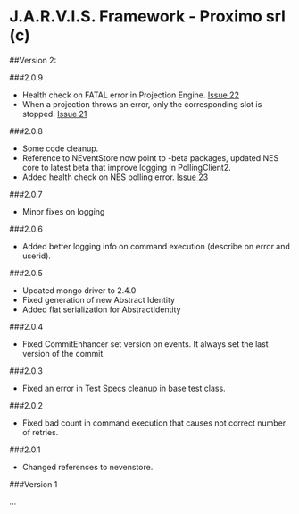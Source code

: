 J.A.R.V.I.S. Framework - Proximo srl (c)
====

##Version 2:

###2.0.9

- Health check on FATAL error in Projection Engine. [Issue 22](https://github.com/ProximoSrl/Jarvis.Framework/issues/21)
- When a projection throws an error, only the corresponding slot is stopped. [Issue 21](https://github.com/ProximoSrl/Jarvis.Framework/issues/22) 

###2.0.8

- Some code cleanup.
- Reference to NEventStore now point to -beta packages, updated NES core to latest beta that improve logging in PollingClient2.
- Added health check on NES polling error. [Issue 23](https://github.com/ProximoSrl/Jarvis.Framework/issues/23)

###2.0.7

- Minor fixes on logging

###2.0.6

- Added better logging info on command execution (describe on error and userid).

###2.0.5

- Updated mongo driver to 2.4.0
- Fixed generation of new Abstract Identity
- Added flat serialization for AbstractIdentity

###2.0.4

- Fixed CommitEnhancer set version on events. It always set the last version of the commit.

###2.0.3

- Fixed an error in Test Specs cleanup in base test class.

###2.0.2

- Fixed bad count in command execution that causes not correct number of retries.

###2.0.1

- Changed references to nevenstore.

###Version 1

...
